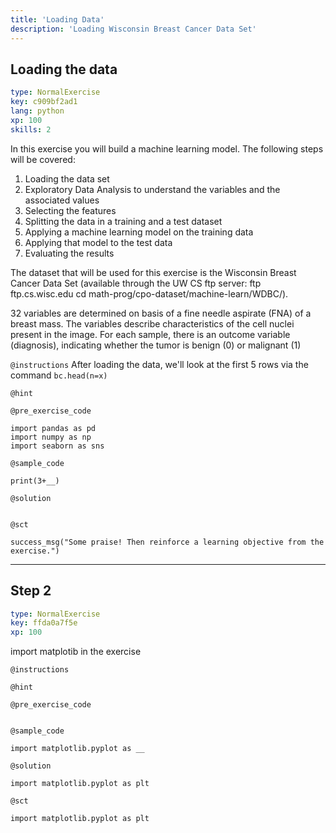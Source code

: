 ```yaml
---
title: 'Loading Data'
description: 'Loading Wisconsin Breast Cancer Data Set'
---
```


## Loading the data

```yaml
type: NormalExercise
key: c909bf2ad1
lang: python
xp: 100
skills: 2
```

In this exercise you will build a machine learning model. The following steps will be covered:

1. Loading the data set
2. Exploratory Data Analysis to understand the variables and the associated values
3. Selecting the features
4. Splitting the data in a training and a test dataset
5. Applying a machine learning model on the training data
6. Applying that model to the test data
7. Evaluating the results

The dataset that will be used for this exercise is the Wisconsin Breast Cancer Data Set (available through the UW CS ftp server: ftp ftp.cs.wisc.edu cd math-prog/cpo-dataset/machine-learn/WDBC/). 

32 variables are determined on basis of a fine needle aspirate (FNA) of a breast mass. The variables describe characteristics of the cell nuclei present in the image. For each sample, there is an outcome variable (diagnosis), indicating whether the tumor is benign (0) or malignant (1)

`@instructions`
After loading the data, we'll look at the first 5 rows via the command ```bc.head(n=x)```

`@hint`


`@pre_exercise_code`
```{python}
import pandas as pd
import numpy as np
import seaborn as sns
```

`@sample_code`
```{python}
print(3+__)
```

`@solution`
```{python}

```

`@sct`
```{python}
success_msg("Some praise! Then reinforce a learning objective from the exercise.")
```

---

## Step 2

```yaml
type: NormalExercise
key: ffda0a7f5e
xp: 100
```

import matplotib in the exercise

`@instructions`


`@hint`


`@pre_exercise_code`
```{python}

```

`@sample_code`
```{python}
import matplotlib.pyplot as __
```

`@solution`
```{python}
import matplotlib.pyplot as plt
```

`@sct`
```{python}
import matplotlib.pyplot as plt
```
